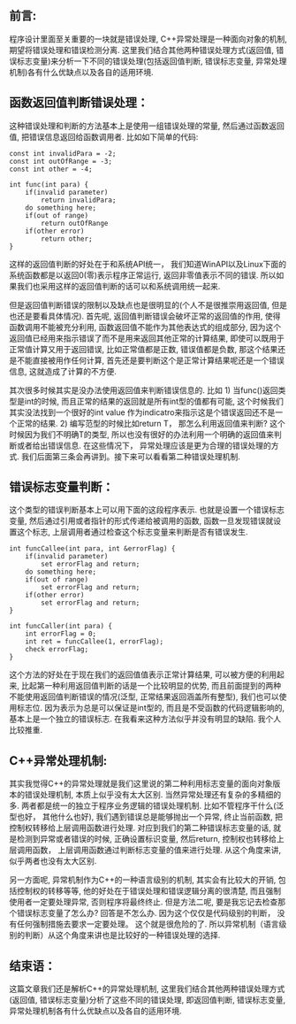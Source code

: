 ## 前言:

程序设计里面至关重要的一块就是错误处理, C++异常处理是一种面向对象的机制, 期望将错误处理和错误检测分离. 这里我们结合其他两种错误处理方式(返回值, 错误标志变量)来分析一下不同的错误处理(包括返回值判断,  错误标志变量, 异常处理机制)各有什么优缺点以及各自的适用环境.

## 函数返回值判断错误处理：

这种错误处理和判断的方法基本上是使用一组错误处理的常量, 然后通过函数返回值, 把错误信息返回给函数调用者. 比如如下简单的代码:


	const int invalidPara = -2;
	const int outOfRange = -3;
	const int other = -4;
	 
	int func(int para) {
	    if(invalid parameter)
	        return invalidPara;
	    do something here;
	    if(out of range)
	        return outOfRange
	    if(other error)
	        return other;
	}


这样的返回值判断的好处在于和系统API统一， 我们知道WinAPI以及Linux下面的系统函数都是以返回0(零)表示程序正常运行, 返回非零值表示不同的错误. 所以如果我们也采用这样的返回值判断的话可以和系统调用统一起来.

但是返回值判断错误的限制以及缺点也是很明显的(个人不是很推崇用返回值, 但是也还是要看具体情况). 首先呢, 返回值判断错误会破坏正常的返回值的作用, 使得函数调用不能被充分利用, 函数返回值不能作为其他表达式的组成部分, 因为这个返回值已经用来指示错误了而不是用来返回其他正常的计算结果, 即使可以既用于正常值计算又用于返回错误, 比如正常值都是正数, 错误值都是负数, 那这个结果还是不能直接被用作任何计算, 首先还是要判断这个是正常计算结果呢还是一个错误信息, 这就造成了计算的不方便.

其次很多时候其实是没办法使用返回值来判断错误信息的. 比如 1) 当func()返回类型是int的时候, 而且正常的结果的返回就是所有int型的值都有可能, 这个时候我们其实没法找到一个很好的int value 作为indicatro来指示这是个错误返回还不是一个正常的结果. 2) 编写范型的时候比如return T， 那怎么利用返回值来判断? 这个时候因为我们不明确T的类型, 所以也没有很好的办法利用一个明确的返回值来判断或者给出错误信息. 在这些情况下， 异常处理应该是更为合理的错误处理的方式. 我们后面第三条会再讲到。接下来可以看看第二种错误处理机制.

## 错误标志变量判断：

这个类型的错误判断基本上可以用下面的这段程序表示. 也就是设置一个错误标志变量, 然后通过引用或者指针的形式传递给被调用的函数, 函数一旦发现错误就设置这个标志, 上层调用者通过检查这个标志变量来判断是否有错误发生.


	int funcCallee(int para, int &errorFlag) {
	    if(invalid parameter)
	        set errorFlag and return;
	    do something here;
	    if(out of range)
	        set errorFlag and return;
	    if(other error)
	        set errorFlag and return;
	}
	 
	int funcCaller(int para) {
	    int errorFlag = 0;
	    int ret = funcCallee(1, errorFlag);
	    check errorFlag;
	}


这个方法的好处在于现在我们的返回值值表示正常计算结果, 可以被方便的利用起来, 比起第一种利用返回值判断的话是一个比较明显的优势, 而且前面提到的两种不能使用返回值判断错误的情况(泛型, 正常结果返回涵盖所有整型), 我们也可以使用标志位. 因为表示为总是可以保证是int型的, 而且是不受函数的代码逻辑影响的, 基本上是一个独立的错误标志. 在我看来这种方法似乎并没有明显的缺陷. 我个人比较推重.

## C++异常处理机制:

其实我觉得C++的异常处理就是我们这里说的第二种利用标志变量的面向对象版本的错误处理机制, 本质上似乎没有太大区别. 当然异常处理还有复杂的多精细的多. 两者都是统一的独立于程序业务逻辑的错误处理机制. 比如不管程序干什么(泛型也好， 其他什么也好), 我们遇到错误总是能够抛出一个异常, 终止当前函数, 把控制权转移给上层调用函数进行处理. 对应到我们的第二种错误标志变量的话, 就是检测到异常或者错误的时候, 正确设置标识变量, 然后return, 控制权也转移给上层调用函数， 上层调用函数通过判断标志变量的值来进行处理. 从这个角度来讲, 似乎两者也没有太大区别.

另一方面呢, 异常机制作为C++的一种语言级别的机制, 其实会有比较大的开销, 包括控制权的转移等等, 他的好处在于错误处理和错误逻辑分离的很清楚, 而且强制使用者一定要处理异常, 否则程序将最终终止. 但是方法二呢, 要是我忘记去检查那个错误标志变量了怎么办? 回答是不怎么办. 因为这个仅仅是代码级别的判断， 没有任何强制措施去要求一定要处理。 这个就是很危险的了. 所以异常机制（语言级别的判断）从这个角度来讲也是比较好的一种错误处理的选择.


## 结束语：

这篇文章我们还是解析C++的异常处理机制, 这里我们结合其他两种错误处理方式(返回值, 错误标志变量)分析了这些不同的错误处理, 即返回值判断,  错误标志变量, 异常处理机制各有什么优缺点以及各自的适用环境.
